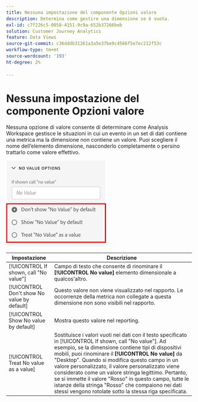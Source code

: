 ```yaml
---
title: Nessuna impostazione del componente Opzioni valore
description: Determina come gestire una dimensione se è vuota.
exl-id: c7f226c5-0058-4151-9c9a-652b37266beb
solution: Customer Journey Analytics
feature: Data Views
source-git-commit: c36dddb31261a3a5e37be9c4566f5e7ec212f53c
workflow-type: tm+mt
source-wordcount: '193'
ht-degree: 2%

---
```


# Nessuna impostazione del componente Opzioni valore

Nessuna opzione di valore consente di determinare come Analysis Workspace gestisce le situazioni in cui un evento in un set di dati contiene una metrica ma la dimensione non contiene un valore. Puoi scegliere il nome dell’elemento dimensione, nasconderlo completamente o persino trattarlo come valore effettivo.

![Opzioni per “Nessun valore”](../assets/no-value-options.png)

| Impostazione | Descrizione |
| --- | --- |
| [!UICONTROL If shown, call "No value"] | Campo di testo che consente di rinominare il **[!UICONTROL No value]** elemento dimensionale a qualcos&#39;altro. |
| [!UICONTROL Don't show No value by default] | Questo valore non viene visualizzato nel rapporto. Le occorrenze della metrica non collegate a questa dimensione non sono visibili nel rapporto. |
| [!UICONTROL Show No value by default] | Mostra questo valore nel reporting. |
| [!UICONTROL Treat No value as a value] | Sostituisce i valori vuoti nei dati con il testo specificato in [!UICONTROL If shown, call "No value"]. Ad esempio, se la dimensione contiene tipi di dispositivi mobili, puoi rinominare il **[!UICONTROL No value]** da &quot;Desktop&quot;. Quando si modifica questo campo in un valore personalizzato, il valore personalizzato viene considerato come un valore stringa legittimo. Pertanto, se si immette il valore &quot;Rosso&quot; in questo campo, tutte le istanze della stringa &quot;Rosso&quot; che compaiono nei dati stessi vengono rotolate sotto la stessa riga specificata. |
